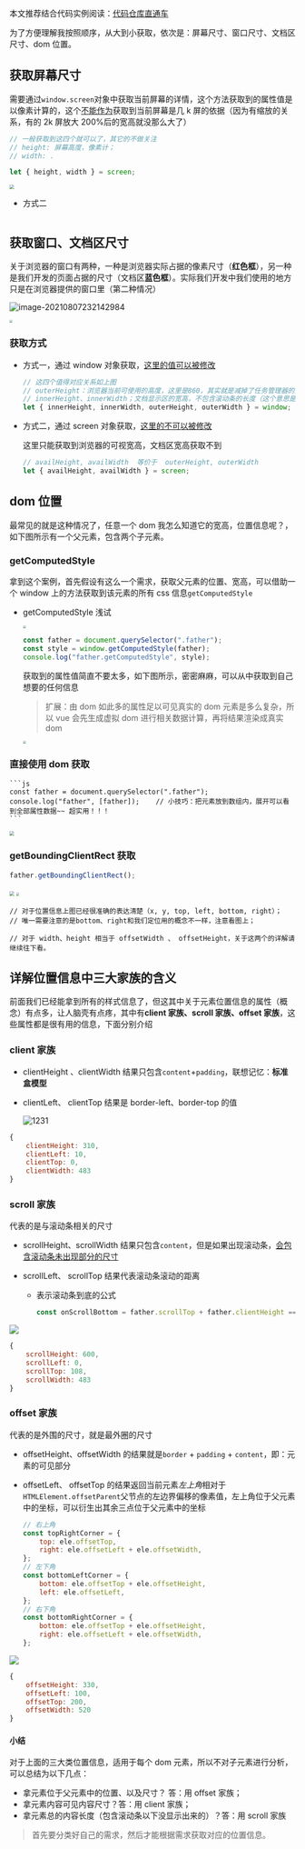 本文推荐结合代码实例阅读：[代码仓库直通车](https://gitee.com/sjy666666/juejin-case/blob/master/js%E5%9F%BA%E7%A1%80/2%E3%80%81%E8%8E%B7%E5%8F%96%E5%B0%BA%E5%AF%B8%E7%9B%B8%E5%85%B3%E4%BF%A1%E6%81%AF.html)

为了方便理解我按照顺序，从大到小获取，依次是：屏幕尺寸、窗口尺寸、文档区尺寸、dom 位置。

## 获取屏幕尺寸

需要通过`window.screen`对象中获取当前屏幕的详情，这个方法获取到的属性值是以像素计算的，这个<u>不能作为</u>获取到当前屏幕是几 k 屏的依据（因为有缩放的关系，有的 2k 屏放大 200%后的宽高就没那么大了）

```js
// 一般获取到这四个就可以了，其它的不做关注
// height: 屏幕高度，像素计；
// width: .

let { height, width } = screen;
```

<img src="D:\Project\image-host\img/image-20210807224939987.png" style="zoom: 50%;" />

-   方式二

    ```js
    ```

## 获取窗口、文档区尺寸

关于浏览器的窗口有两种，一种是浏览器实际占据的像素尺寸（**红色框**），另一种是我们开发的页面占据的尺寸（文档区**蓝色框**）。实际我们开发中我们使用的地方只是在浏览器提供的窗口里（第二种情况）

![image-20210807232142984](D:\Project\article\掘金八月更文挑战\js篇\img\image-20210807232142984.png)

<img src="D:\Project\article\10、更文挑战\掘金八月更文挑战\js篇\img\image-20210807232142984.png" style="zoom: 33%;" />

### 获取方式

-   方式一，通过 window 对象获取，<u>这里的值可以被修改</u>

    ```js
    // 这四个值得对应关系如上图
    // outerHeight：浏览器当前可使用的高度，这里是860，其实就是减掉了任务管理器的高度，当你隐藏任务栏时，outerHeight就和height相等了；
    // innerHeight、innerWidth；文档显示区的宽高，不包含滚动条的长度（这个意思是没有显示的内容不算进来），自己去体会一下；
    let { innerHeight, innerWidth, outerHeight, outerWidth } = window;
    ```

-   方式二，通过 screen 对象获取，<u>这里的不可以被修改</u>

    这里只能获取到浏览器的可视宽高，文档区宽高获取不到

    ```js
    // availHeight, availWidth  等价于  outerHeight, outerWidth
    let { availHeight, availWidth } = screen;
    ```

## dom 位置

最常见的就是这种情况了，任意一个 dom 我怎么知道它的宽高，位置信息呢？，如下图所示有一个父元素，包含两个子元素。

### getComputedStyle

拿到这个案例，首先假设有这么一个需求，获取父元素的位置、宽高，可以借助一个 window 上的方法获取到该元素的所有 css 信息`getComputedStyle`

-   getComputedStyle 浅试

    <img src="D:\Project\image-host\img/image-20210808092122365.png" style="zoom: 33%;" />

    ```js
    const father = document.querySelector(".father");
    const style = window.getComputedStyle(father);
    console.log("father.getComputedStyle", style);
    ```

    获取到的属性值简直不要太多，如下图所示，密密麻麻，可以从中获取到自己想要的任何信息

    > 扩展：由 dom 如此多的属性足以可见真实的 dom 元素是多么复杂，所以 vue 会先生成虚拟 dom 进行相关数据计算，再将结果渲染成真实 dom

    <img src="D:\Project\image-host\img/image-20210808100145485.png" style="zoom: 33%;" />

### 直接使用 dom 获取

    ```js
    const father = document.querySelector(".father");
    console.log("father", [father]);	// 小技巧：把元素放到数组内，展开可以看到全部属性数据~~ 超实用！！！
    ```

<img src="D:\Project\image-host\img/image-20210808103026628.png" style="zoom: 50%;" />

### getBoundingClientRect 获取

```js
father.getBoundingClientRect();
```

<img src="D:\Project\image-host\img/image-20210808115349042.png" style="zoom:50%;" />

 <img src="D:\Project\image-host\img/20210323184344815.png" style="zoom:33%;" />

```
// 对于位置信息上图已经很准确的表达清楚（x, y, top, left, bottom, right）；
// 唯一需要注意的是bottom、right和我们定位用的概念不一样，注意看图上；

// 对于 width、height 相当于 offsetWidth 、 offsetHeight，关于这两个的详解请继续往下看。
```

## 详解位置信息中三大家族的含义

前面我们已经能拿到所有的样式信息了，但这其中关于元素位置信息的属性（概念）有点多，让人脑壳有点疼，其中有**client 家族、scroll 家族、offset 家族**，这些属性都是很有用的信息，下面分别介绍

### client 家族

-   clientHeight 、clientWidth 结果只包含`content`+`padding`，联想记忆：**标准盒模型**

-   clientLeft、 clientTop 结果是 border-left、border-top 的值

    ![1231](D:\Project\image-host\img/image-20210808104126101.png)

```js
{
    clientHeight: 310,
    clientLeft: 10,
    clientTop: 0,
    clientWidth: 483
}
```

### scroll 家族

代表的是与滚动条相关的尺寸

-   scrollHeight、scrollWidth 结果只包含`content`，但是如果出现滚动条，<u>会包含滚动条未出现部分的尺寸</u>

-   scrollLeft、 scrollTop 结果代表滚动条滚动的距离

    -   表示滚动条到底的公式

        ```js
        const onScrollBottom = father.scrollTop + father.clientHeight === father.scrollHeight;
        ```

![](D:\Project\image-host\img/image-20210808105214396.png)

```js
{
    scrollHeight: 600,
    scrollLeft: 0,
    scrollTop: 108,
    scrollWidth: 483
}
```

### offset 家族

代表的是外围的尺寸，就是最外圈的尺寸

-   offsetHeight、offsetWidth 的结果就是`border` + `padding` + `content`，即：元素的可见部分

-   offsetLeft、 offsetTop 的结果返回当前元素*左上角*相对于 `HTMLElement.offsetParent`父节点的左边界偏移的像素值，左上角位于父元素中的坐标，可以衍生出其余三点位于父元素中的坐标

    ```js
    // 右上角
    const topRightCorner = {
        top: ele.offsetTop,
        right: ele.offsetLeft + ele.offsetWidth,
    };
    // 左下角
    const bottomLeftCorner = {
        bottom: ele.offsetTop + ele.offsetHeight,
        left: ele.offsetLeft,
    };
    // 右下角
    const bottomRightCorner = {
        bottom: ele.offsetTop + ele.offsetHeight,
        right: ele.offsetLeft + ele.offsetWidth,
    };
    ```

![](D:\Project\image-host\img/image-20210808112436745.png)

```js
{
    offsetHeight: 330,
    offsetLeft: 100,
    offsetTop: 200,
    offsetWidth: 520
}
```

#### 小结

对于上面的三大类位置信息，适用于每个 dom 元素，所以不对子元素进行分析，可以总结为以下几点：

-   拿元素位于父元素中的位置、以及尺寸？ 答：用 offset 家族；
-   拿元素内容可见内容尺寸？答：用 client 家族；
-   拿元素总的内容长度（包含滚动条以下没显示出来的）？答：用 scroll 家族

> 首先要分类好自己的需求，然后才能根据需求获取对应的位置信息。
